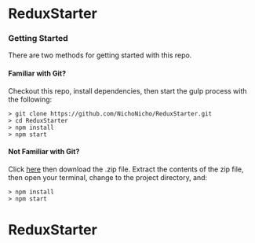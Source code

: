 # ReduxStarter

### Getting Started

There are two methods for getting started with this repo.

#### Familiar with Git?
Checkout this repo, install dependencies, then start the gulp process with the following:

```
> git clone https://github.com/NichoNicho/ReduxStarter.git
> cd ReduxStarter
> npm install
> npm start
```

#### Not Familiar with Git?
Click [here](https://github.com/NichoNicho/ReduxStarter.git) then download the .zip file.  Extract the contents of the zip file, then open your terminal, change to the project directory, and:

```
> npm install
> npm start
```
# ReduxStarter
